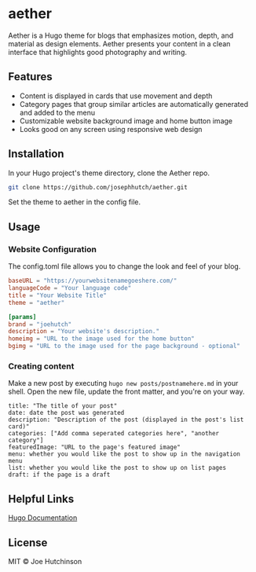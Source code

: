 # aether
Aether is a Hugo theme for blogs that emphasizes motion, depth, and material as design elements.  Aether presents your content in a clean interface that highlights good photography and writing.

## Features
 - Content is displayed in cards that use movement and depth
 - Category pages that group similar articles are automatically generated and added to the menu
 - Customizable website background image and home button image
 - Looks good on any screen using responsive web design

## Installation
In your Hugo project's theme directory, clone the Aether repo.

```bash
git clone https://github.com/josephhutch/aether.git
```

Set the theme to aether in the config file.

## Usage
### Website Configuration
The config.toml file allows you to change the look and feel of your blog.
```toml
baseURL = "https://yourwebsitenamegoeshere.com/"
languageCode = "Your language code"
title = "Your Website Title"
theme = "aether"

[params]
brand = "joehutch"
description = "Your website's description."
homeimg = "URL to the image used for the home button"
bgimg = "URL to the image used for the page background - optional"
```

### Creating content
Make a new post by executing `hugo new posts/postnamehere.md` in your shell.  Open the new file, update the front matter, and you're on your way.
```
title: "The title of your post"
date: date the post was generated
description: "Description of the post (displayed in the post's list card)"
categories: ["Add comma seperated categories here", "another category"]
featuredImage: "URL to the page's featured image"
menu: whether you would like the post to show up in the navigation menu
list: whether you would like the post to show up on list pages
draft: if the page is a draft
```

## Helpful Links
[Hugo Documentation](https://gohugo.io/documentation/)

## License
MIT © Joe Hutchinson
